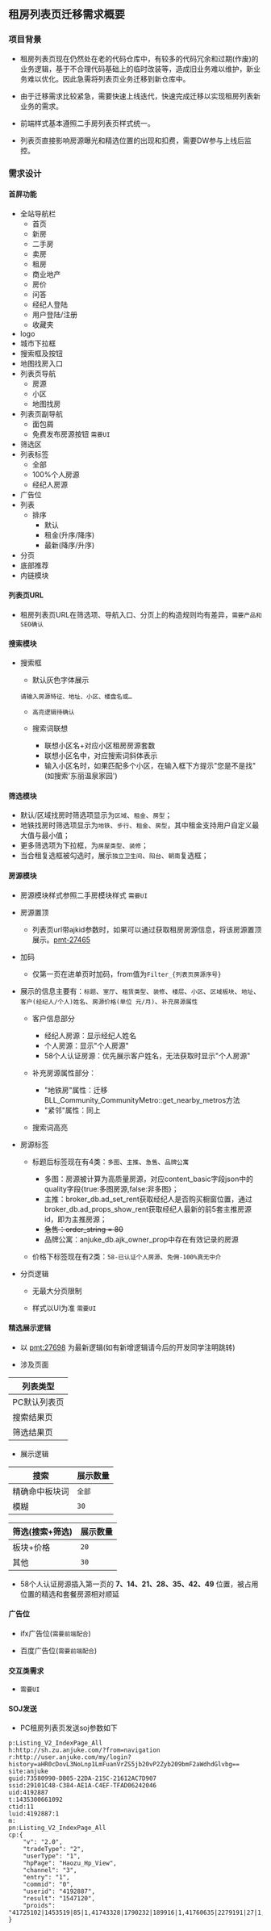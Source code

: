 ## 租房列表页迁移需求概要

### 项目背景

* 租房列表页现在仍然处在老的代码仓库中，有较多的代码冗余和过期(作废)的业务逻辑，基于不合理代码基础上的临时改装等，造成旧业务难以维护，新业务难以优化。因此急需将列表页业务迁移到新仓库中。

* 由于迁移需求比较紧急，需要快速上线迭代，快速完成迁移以实现租房列表新业务的需求。

* 前端样式基本遵照二手房列表页样式统一。

* 列表页直接影响房源曝光和精选位置的出现和扣费，需要DW参与上线后监控。

### 需求设计

#### 首屏功能

* 全站导航栏
    * 首页
    * 新房
    * 二手房
    * 卖房
    * 租房
    * 商业地产
    * 房价
    * 问答
    * 经纪人登陆
    * 用户登陆/注册
    * 收藏夹
* logo
* 城市下拉框
* 搜索框及按钮
* 地图找房入口
* 列表页导航
    * 房源
    * 小区
    * 地图找房
* 列表页副导航
    * 面包屑
    * 免费发布房源按钮 `需要UI`
* 筛选区
* 列表标签
    * 全部
    * 100%个人房源
    * 经纪人房源
* 广告位
* 列表
    * 排序
        * 默认
        * 租金(升序/降序)
        * 最新(降序/升序)
* 分页
* 底部推荐
* 内链模块


#### 列表页URL

* 租房列表页URL在筛选项、导航入口、分页上的构造规则均有差异，`需要产品和SEO确认`

#### 搜索模块

* 搜索框

    * 默认灰色字体展示

    ```
    请输入房源特征、地址、小区、楼盘名或…
    ```

    * `高亮逻辑待确认`

    * 搜索词联想
        * 联想小区名+对应小区租房房源套数
        * 联想小区名中，对应搜索词斜体表示
        * 输入小区名时，如果匹配多个小区，在输入框下方提示"您是不是找"(如搜索'东丽温泉家园')
         

#### 筛选模块
 
* 默认/区域找房时筛选项显示为`区域`、`租金`、`房型`；
* 地铁找房时筛选项显示为`地铁`、`步行`、`租金`、`房型`，其中租金支持用户自定义最大值与最小值；
* 更多筛选项为下拉框，为`房屋类型`、`装修`；
* 当合租复选框被勾选时，展示`独立卫生间`、`阳台`、`朝南`复选框；
 
 
#### 房源模块

* 房源模块样式参照二手房模块样式 `需要UI`

* 房源置顶

  * 列表页url带ajkid参数时，如果可以通过获取租房房源信息，将该房源置顶展示。[pmt-27465](http://p.corp.anjuke.com/project/detail?id=27465)

* 加码

  * 仅第一页在进单页时加码，from值为`Filter_{列表页房源序号}`

* 展示的信息主要有：`标题`、`室厅`、`租赁类型`、`装修`、`楼层`、`小区`、`区域板块`、`地址`、`客户(经纪人/个人)姓名`、`房源价格(单位 元/月)`、`补充房源属性`

  * 客户信息部分
      * 经纪人房源：显示经纪人姓名
      * 个人房源：显示"个人房源"
      * 58个人认证房源：优先展示客户姓名，无法获取时显示"个人房源"

  * 补充房源属性部分：
      * "地铁房"属性：迁移BLL_Community_CommunityMetro::get_nearby_metros方法
      * "紧邻"属性：同上

  * 搜索词高亮

* 房源标签
 
  * 标题后标签现在有4类：`多图`、`主推`、`急售`、`品牌公寓`
      * 多图：房源被计算为高质量房源，对应content_basic字段json中的quality字段{true:多图房源,false:非多图}；
      * 主推：broker_db.ad_set_rent获取经纪人是否购买橱窗位置，通过broker_db.ad_props_show_rent获取经纪人最新的前5套主推房源id，即为主推房源；
      * ~~急售：order_string = 80~~
      * 品牌公寓：anjuke_db.ajk_owner_prop中存在有效记录的房源

  * 价格下标签现在有2类：`58-已认证个人房源`、`免佣-100%真无中介`

* 分页逻辑

  * 无最大分页限制

  * 样式以UI为准 `需要UI`

#### 精选展示逻辑

* 以 [pmt:27698](http://p.corp.anjuke.com/project/detail?id=27698) 为最新逻辑(如有新增逻辑请今后的开发同学注明跳转)

* 涉及页面

| 列表类型 | 
| --- |
| PC默认列表页 |
| 搜索结果页 |
| 筛选结果页 |


* 展示逻辑

搜索 | 展示数量
--- | ---
精确命中板块词 | `全部`
模糊 | `30`


筛选(搜索+筛选) | 展示数量
--- | ---
板块+价格 | `20`
其他 | `30`


* 58个人认证房源插入第一页的 __7、14、21、28、35、42、49__ 位置，被占用位置的精选和套餐房源相对顺延


#### 广告位

* ifx广告位(`需要前端配合`)

* 百度广告位(`需要前端配合`)


#### 交互类需求

* `需要UI`


#### SOJ发送

* PC租房列表页发送soj参数如下


```
p:Listing_V2_IndexPage_All
h:http://sh.zu.anjuke.com/?from=navigation
r:http://user.anjuke.com/my/login?history=aHR0cDovL3NoLnp1LmFuanVrZS5jb20vP2Zyb209bmF2aWdhdGlvbg==
site:anjuke
guid:73580990-DB05-22DA-215C-21612AC7D907
ssid:29101C48-C384-AE1A-C4EF-TFAD06242046
uid:4192887
t:1435300661092
ctid:11
luid:4192887:1
m:
pn:Listing_V2_IndexPage_All
cp:{
    "v": "2.0",
    "tradeType": "2",
    "userType": "1",
    "hpPage": "Haozu_Hp_View",
    "channel": "3",
    "entry": "1",
    "commid": "0",
    "userid": "4192887",
    "result": "1547120",
    "proids": "41725102|1453519|85|1,41743328|1790232|189916|1,41760635|2279191|27|1,41865609|1656824|305|1,41960935|2347389|162|1,42021332|1524518|1283|1,F49907258|0|5239|1,42048460|1425210|344397|1,42304189|1590096|413|1,42355782|2347060|62202|1,42377572|2017157|75015|1,42378978|2017157|75015|1,42411660|2363250|1777|1,F51922255|0|9839|1,42411458|2363250|1777|1,42458970|1982401|2500|1,42460946|1877674|650263|1,42499203|2366883|5769|1,42030833|2122129|116663|1,42168963|1772023|3761|1,F52025148|0|639347|1,42290381|2363979|0|1,42342051|1624197|16027|1,41865726|1656824|6090|1,42286981|1453900|544616|1,42243744|2004807|292026|1,42289804|2363979|217240|1,F52025157|0|5077|1,42388294|1971746|85673|1,42400234|1562325|7280|1,42012731|1939960|16554|1,41865469|1656824|305|1,41904149|1502823|3883|1,41918039|2312731|263435|1,F41811936|0|12881|1,41924029|1502823|596150|1,41909739|2122214|27|1,41899982|1467927|6302|1,41943992|1986601|7620|1,41912402|2122214|6|1,41974092|1602565|2026|1,F51930298|0|330314|1,42292745|1445048|75468|1,42276619|1716194|856|1,42235549|1624197|14255|1,42359005|1554885|378|1,42407975|1455446|1731|1,41771345|2335842|5560|1,F51932933|0|330314|1,41803921|2349998|63519|1,41896201|1529960|261051|1,41842191|2055821|4734|1,41899903|1467927|6533|1,41907203|1502823|266825|1,41910603|2122214|27|1,42011963|1939960|4959|1,42338837|2365901|4959|1"
}
```

